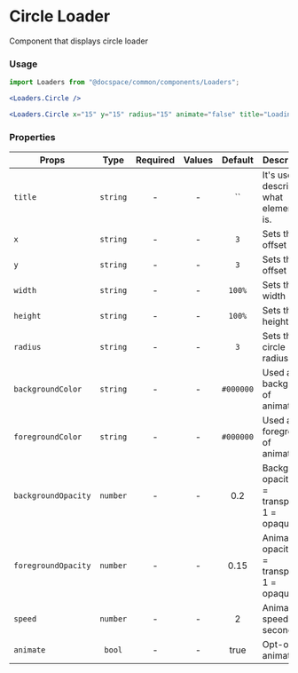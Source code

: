 # Circle Loader

Component that displays circle loader

### Usage

```js
import Loaders from "@docspace/common/components/Loaders";
```

```jsx
<Loaders.Circle />
```

```jsx
<Loaders.Circle x="15" y="15" radius="15" animate="false" title="Loading..." />
```

### Properties

| Props               |   Type   | Required | Values |  Default  | Description                                      |
| ------------------- | :------: | :------: | :----: | :-------: | ------------------------------------------------ |
| `title`             | `string` |    -     |   -    |    ``     | It's used to describe what element it is.        |
| `x`                 | `string` |    -     |   -    |    `3`    | Sets the x offset                                |
| `y`                 | `string` |    -     |   -    |    `3`    | Sets the y offset                                |
| `width`             | `string` |    -     |   -    |  `100%`   | Sets the width                                   |
| `height`            | `string` |    -     |   -    |  `100%`   | Sets the height                                  |
| `radius`            | `string` |    -     |   -    |    `3`    | Sets the circle radius                           |
| `backgroundColor`   | `string` |    -     |   -    | `#000000` | Used as background of animation                  |
| `foregroundColor`   | `string` |    -     |   -    | `#000000` | Used as the foreground of animation              |
| `backgroundOpacity` | `number` |    -     |   -    |    0.2    | Background opacity (0 = transparent, 1 = opaque) |
| `foregroundOpacity` | `number` |    -     |   -    |   0.15    | Animation opacity (0 = transparent, 1 = opaque)  |
| `speed`             | `number` |    -     |   -    |     2     | Animation speed in seconds                       |
| `animate`           |  `bool`  |    -     |   -    |   true    | Opt-out of animations                            |
